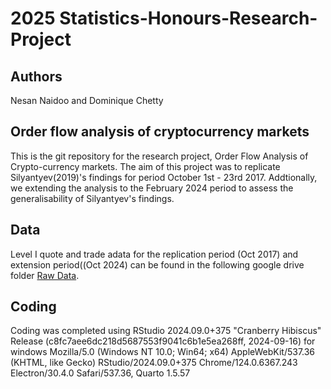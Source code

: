 # 2025 Statistics-Honours-Research-Project
## Authors
Nesan Naidoo and Dominique Chetty

## Order flow analysis of cryptocurrency markets
This is the git repository for the research project,
Order Flow Analysis of Crypto-currency markets. The aim of this project was to
replicate Silyantyev(2019)'s findings for period October 1st - 23rd 2017. 
Addtionally, we extending the analysis to the February 2024 period to 
assess the generalisability of Silyantyev's findings.

## Data
Level I quote and trade adata for the replication period (Oct 2017) and extension period((Oct 2024) can be found in the following google drive folder [Raw Data](https://drive.google.com/drive/folders/1lcg57o-UQn3S7LSUJV1Isf9N77JYSf2I?usp=sharing).

## Coding
Coding was completed using RStudio 2024.09.0+375 "Cranberry Hibiscus" Release (c8fc7aee6dc218d5687553f9041c6b1e5ea268ff, 2024-09-16) for windows
Mozilla/5.0 (Windows NT 10.0; Win64; x64) AppleWebKit/537.36 (KHTML, like Gecko) RStudio/2024.09.0+375 Chrome/124.0.6367.243 Electron/30.4.0 Safari/537.36, Quarto 1.5.57

